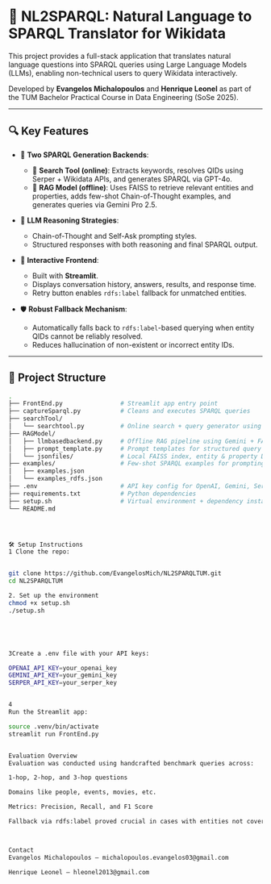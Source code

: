 # 🧠 NL2SPARQL: Natural Language to SPARQL Translator for Wikidata

This project provides a full-stack application that translates natural language questions into SPARQL queries using Large Language Models (LLMs), enabling non-technical users to query Wikidata interactively.

Developed by **Evangelos Michalopoulos** and **Henrique Leonel** as part of the TUM Bachelor Practical Course in Data Engineering (SoSe 2025).

---

## 🔍 Key Features

- 🔁 **Two SPARQL Generation Backends**:
  - 🧭 **Search Tool (online)**: Extracts keywords, resolves QIDs using Serper + Wikidata APIs, and generates SPARQL via GPT-4o.
  - 🧠 **RAG Model (offline)**: Uses FAISS to retrieve relevant entities and properties, adds few-shot Chain-of-Thought examples, and generates queries via Gemini Pro 2.5.

- 🧠 **LLM Reasoning Strategies**:
  - Chain-of-Thought and Self-Ask prompting styles.
  - Structured responses with both reasoning and final SPARQL output.

- 💬 **Interactive Frontend**:
  - Built with **Streamlit**.
  - Displays conversation history, answers, results, and response time.
  - Retry button enables `rdfs:label` fallback for unmatched entities.

- 🛡️ **Robust Fallback Mechanism**:
  - Automatically falls back to `rdfs:label`-based querying when entity QIDs cannot be reliably resolved.
  - Reduces hallucination of non-existent or incorrect entity IDs.

---

## 🧱 Project Structure

```bash
.
├── FrontEnd.py                # Streamlit app entry point
├── captureSparql.py           # Cleans and executes SPARQL queries
├── searchTool/
│   └── searchtool.py          # Online search + query generator using GPT and Serper
├── RAGModel/
│   ├── llmbasedbackend.py     # Offline RAG pipeline using Gemini + FAISS
│   ├── prompt_template.py     # Prompt templates for structured query generation
│   └── jsonfiles/             # Local FAISS index, entity & property DBs
├── examples/                  # Few-shot SPARQL examples for prompting
│   ├── examples.json
│   └── examples_rdfs.json
├── .env                       # API key config for OpenAI, Gemini, Serper
├── requirements.txt           # Python dependencies
├── setup.sh                   # Virtual environment + dependency installer
└── README.md




🛠️ Setup Instructions
1 Clone the repo:


git clone https://github.com/EvangelosMich/NL2SPARQLTUM.git
cd NL2SPARQLTUM

2. Set up the environment
chmod +x setup.sh
./setup.sh





3Create a .env file with your API keys:

OPENAI_API_KEY=your_openai_key
GEMINI_API_KEY=your_gemini_key
SERPER_API_KEY=your_serper_key


4
Run the Streamlit app:

source .venv/bin/activate
streamlit run FrontEnd.py


Evaluation Overview
Evaluation was conducted using handcrafted benchmark queries across:

1-hop, 2-hop, and 3-hop questions

Domains like people, events, movies, etc.

Metrics: Precision, Recall, and F1 Score

Fallback via rdfs:label proved crucial in cases with entities not covered by the offline index.



Contact
Evangelos Michalopoulos – michalopoulos.evangelos03@gmail.com

Henrique Leonel – hleonel2013@gmail.com
